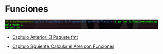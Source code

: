 # Funciones 
<div align="center">
<a href="https://youtu.be/gBFVGJtnGms"><img src="./../../img/11-min.png"/></a>
</div>

- [Capitulo Anterior: El Paquete fmt](./../10_Paquete-FMT)                                                                 

- [Capitulo Siguiente: Calcular el Área con FUnciones](./../12_Area-Funciones)
